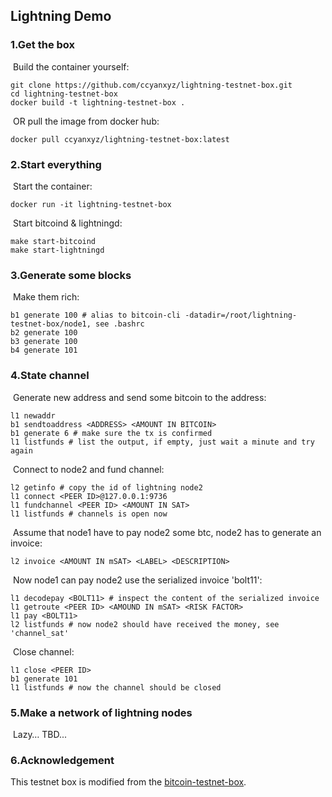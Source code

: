 ## Lightning Demo

### 1.Get the box

​	Build the container yourself:

```
git clone https://github.com/ccyanxyz/lightning-testnet-box.git
cd lightning-testnet-box
docker build -t lightning-testnet-box .
```

​	OR pull the image from docker hub:

```
docker pull ccyanxyz/lightning-testnet-box:latest
```

### 2.Start everything

​	Start the container:

```
docker run -it lightning-testnet-box
```

​	Start bitcoind & lightningd:

```
make start-bitcoind
make start-lightningd
```

### 3.Generate some blocks

​	Make them rich: 

```
b1 generate 100 # alias to bitcoin-cli -datadir=/root/lightning-testnet-box/node1, see .bashrc
b2 generate 100
b3 generate 100
b4 generate 101
```

### 4.State channel

​	Generate new address and send some bitcoin to the address:

```
l1 newaddr
b1 sendtoaddress <ADDRESS> <AMOUNT IN BITCOIN>
b1 generate 6 # make sure the tx is confirmed
l1 listfunds # list the output, if empty, just wait a minute and try again
```

​	Connect to node2 and fund channel:

```
l2 getinfo # copy the id of lightning node2
l1 connect <PEER ID>@127.0.0.1:9736
l1 fundchannel <PEER ID> <AMOUNT IN SAT>
l1 listfunds # channels is open now
```

​	Assume that node1 have to pay node2 some btc, node2 has to generate an invoice:

```
l2 invoice <AMOUNT IN mSAT> <LABEL> <DESCRIPTION>
```

​	Now node1 can pay node2 use the serialized invoice 'bolt11':

```
l1 decodepay <BOLT11> # inspect the content of the serialized invoice
l1 getroute <PEER ID> <AMOUND IN mSAT> <RISK FACTOR>
l1 pay <BOLT11>
l2 listfunds # now node2 should have received the money, see 'channel_sat'
```

​	Close channel:

```
l1 close <PEER ID>
b1 generate 101
l1 listfunds # now the channel should be closed
```

### 5.Make a network of lightning nodes

​	Lazy… TBD...

### 6.Acknowledgement

This testnet box is modified from the [bitcoin-testnet-box](https://github.com/freewil/bitcoin-testnet-box.git).
